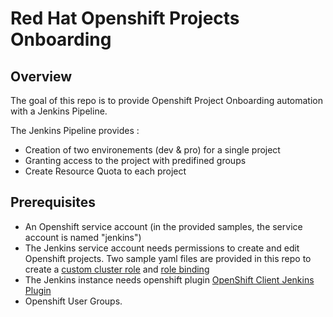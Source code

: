 # Red Hat Openshift Projects Onboarding

## Overview
The goal of this repo is to provide Openshift Project Onboarding automation with a Jenkins Pipeline. 

The Jenkins Pipeline provides : 
* Creation of two environements (dev & pro) for a single project
* Granting access to the project with predifined groups
* Create Resource Quota to each project


## Prerequisites
* An Openshift service account (in the provided samples, the service account is named "jenkins")
* The Jenkins service account needs permissions to create and edit Openshift projects. Two sample yaml files are provided in this repo to create a [custom cluster role](https://github.com/ddacosta79/ocp-onboarding/files/cluster-role.yaml) and [role binding](https://github.com/ddacosta79/ocp-onboarding/files/role-binding.yaml)
* The Jenkins instance needs openshift plugin [OpenShift Client Jenkins Plugin](https://github.com/jenkinsci/openshift-client-plugin/blob/master/README.md)
* Openshift User Groups.

